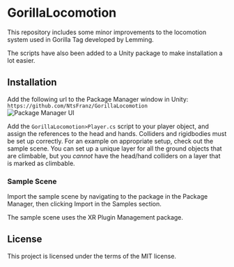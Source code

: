# GorillaLocomotion

This repository includes some minor improvements to the locomotion system used in Gorilla Tag developed by Lemming.

The scripts have also been added to a Unity package to make installation a lot easier.

## Installation

Add the following url to the Package Manager window in Unity:  
`https://github.com/NtsFranz/GorillaLocomotion`  
![Package Manager UI](package_manager_git.png)

Add the `GorillaLocomotion>Player.cs` script to your player object, and assign the references to the head and hands.
Colliders and rigidbodies must be set up correctly. For an example on appropriate setup, check out the sample scene. You
can set up a unique layer for all the ground objects that are climbable, but you *cannot* have the head/hand colliders
on a layer that is marked as climbable.

### Sample Scene

Import the sample scene by navigating to the package in the Package Manager, then clicking Import in the Samples
section.

The sample scene uses the XR Plugin Management package.

## License

This project is licensed under the terms of the MIT license.
